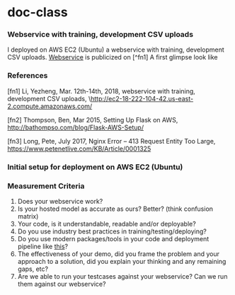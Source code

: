 # doc-class
### Webservice with training, development CSV uploads

I deployed on AWS EC2 (Ubuntu) a webservice with training, development CSV uploads. [Webservice](\https://ec2-18-222-104-42.us-east-2.compute.amazonaws.com/) is publicized on [^fn1] A first glimpse look like


### References


[fn1] Li, Yezheng, Mar. 12th-14th, 2018, webservice with training, development CSV uploads, \http://ec2-18-222-104-42.us-east-2.compute.amazonaws.com/

[fn2] Thompson, Ben, Mar 2015, Setting Up Flask on AWS, http://bathompso.com/blog/Flask-AWS-Setup/

[fn3] Long, Pete, July 2017, Nginx Error – 413 Request Entity Too Large, https://www.petenetlive.com/KB/Article/0001325

### Initial setup for deployment on AWS EC2 (Ubuntu)







### Measurement Criteria

  1. Does your webservice work?
  1. Is your hosted model as accurate as ours? Better? (think confusion matrix)
  1. Your code, is it understandable, readable and/or deployable?
  1. Do you use industry best practices in training/testing/deploying?
  1. Do you use modern packages/tools in your code and deployment pipeline like [this](https://stelligent.com/2016/02/08/aws-lambda-functions-aws-codepipeline-cloudformation/)?
  1. The effectiveness of your demo, did you frame the problem and your approach to a solution, did you explain your thinking and any remaining gaps, etc?
  1. Are we able to run your testcases against your webservice? Can we run them against our webservice?
